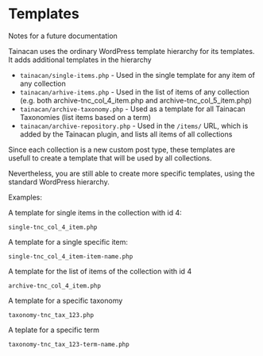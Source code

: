 # Templates

Notes for a future documentation

Tainacan uses the ordinary WordPress template hierarchy for its templates. It adds additional templates in the hierarchy

* `tainacan/single-items.php` - Used in the single template for any item of any collection
* `tainacan/arhive-items.php` - Used in the list of items of any collection (e.g. both archive-tnc_col_4_item.php and archive-tnc_col_5_item.php)
* `tainacan/archive-taxonomy.php` - Used as a template for all Tainacan Taxonomies (list items based on a term)
* `tainacan/archive-repository.php` - Used in the `/items/` URL, which is added by the Tainacan plugin, and lists all items of all collections

Since each collection is a new custom post type, these templates are usefull to create a template that will be used by all collections.

Nevertheless, you are still able to create more specific templates, using the standard WordPress hierarchy.

Examples:

A template for single items in the collection with id 4:

`single-tnc_col_4_item.php`

A template for a single specific item:

`single-tnc_col_4_item-item-name.php`

A template for the list of items of the collection with id 4

`archive-tnc_col_4_item.php`

A template for a specific taxonomy

`taxonomy-tnc_tax_123.php`

A teplate for a specific term

`taxonomy-tnc_tax_123-term-name.php`